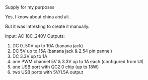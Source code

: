 Supply for my purposes

Yes, I know about china and ali.

But it was intresting to create it manually.

Input: AC 180..240V
Outputs:
1. DC 0..50V up to 10A (banana jack)
2. DC 5V up to 15A (banana jack & 2.54 pin pannel)
3. DC 3.3V up to 1A
4. one PWM channel 5V & 3.3V up to 1A each (configured from UI)
5. one USB port with QC2.0 chip (up to 18W)
6. two USB ports with 5V/1.5A output
